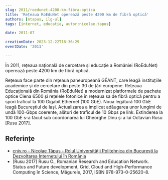 ```yaml
---
slug: 2011/roedunet-4200-km-fibra-optica
title: 'Rețeaua RoEduNet operează peste 4200 km de fibră optică'
authors: [ntapus, ilg-ul]
tags: [internet, educatie, autor:nicolae.tapus]

date: 2011-07

creationDate: 2023-12-22T18:36:29
eventDate: '2011'

---
```


În 2011, rețeaua națională de cercetare și educație a României (RoEduNet)
operează peste 4200 km de fibră optică.

<!-- truncate -->

Rețeaua face parte din rețeaua paneuropeană GÉANT, care leagă instituțiile
academice și de cercetare din peste 30 de țări europene. Rețeaua Educațională
din România (RoEduNet) a modernizat platformele de pachete optice Ciena
6500 și rețelele fotonice în rețeaua sa de fibră optică pentru a spori
traficul la 100 Gigabit Ethernet (100 GbE). Noua legătură 100 GbE leagă
Bucureștiul de Iași. Actualizarea a implicat adăugarea unor lungimi de
undă 100-Gbps coerente, alături de traficul de 10 Gbps pe link.
Extinderea la 100 GbE s-a făcut sub coordonarea lui Gheorghe Dinu
și a lui Octavian Rusu [Rusu 2017].

## Referințe

- [cniv.ro - Nicolae Tăpuș - Rolul Universității Politehnica din București la Dezvoltarea Internetului în România](https://cniv.ro/documents/26/CNIV_Volum_Aniversar_2023_-_Versiune_Online_DPxioQg.pdf)
- [Rusu 2017] Rusu O., Romanian Research and Education Network.
Status and Future development, Grid, Cloud and High-Performance
Computing în Science, Măgurele, 2017, ISBN 978-973-0-25620-8.

